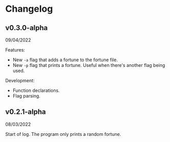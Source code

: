 # Changelog

## v0.3.0-alpha

09/04/2022

Features:

- New `-a` flag that adds a fortune to the fortune file.
- New `-p` flag that prints a fortune. Useful when there's another flag being used.

Development:

- Function declarations.
- Flag parsing.

## v0.2.1-alpha

08/03/2022

Start of log. The program only prints a random fortune.
